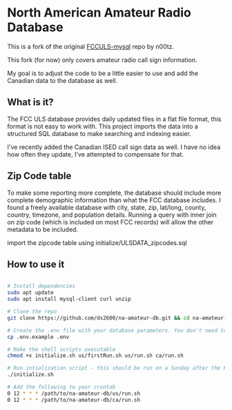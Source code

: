 # North American Amateur Radio Database 

This is a fork of the original [FCCULS-mysql](https://github.com/n00tz/FCCULS-mysql) repo by n00tz.

This fork (for now) only covers amateur radio call sign information.

My goal is to adjust the code to be a little easier to use and add the Canadian data to the database as well.


## What is it?
The FCC ULS database provides daily updated files in a flat file format, this format is not easy to work with. This project imports the data into a structured SQL database to make searching and indexing easier. 

I've recently added the Canadian ISED call sign data as well. I have no idea how often they update, I've attempted to compensate for that. 

## Zip Code table

To make some reporting more complete, the database should include more complete demographic information than what the FCC database includes. I found a freely available database with city, state, zip, lat/long, county, country, timezone, and population details. Running a query with inner join on zip code (which is included on most FCC records) will allow the other metadata to be included.

import the zipcode table using initialize/ULSDATA_zipcodes.sql

## How to use it

```bash

# Install dependencies
sudo apt update
sudo apt install mysql-client curl unzip

# Clone the repo
git clone https://github.com/ds2600/na-amateur-db.git && cd na-amateur-db

# Create the .env file with your database parameters. You don't need to have a database created yet.
cp .env.example .env

# Make the shell scripts executable
chmod +x initialize.sh us/firstRun.sh us/run.sh ca/run.sh

# Run intialization script - this should be run on a Sunday after the FCC updates their data
./initialize.sh

# Add the following to your crontab
0 12 * * * /path/to/na-amateur-db/us/run.sh
0 12 * * * /path/to/na-amateur-db/ca/run.sh
```
